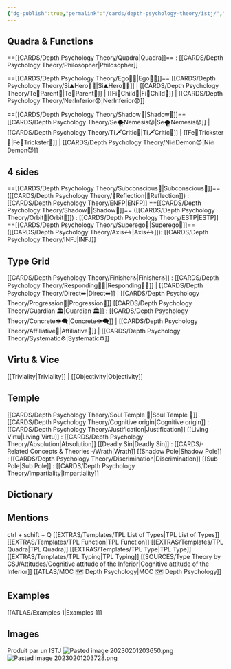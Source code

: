 ```yaml
---
{"dg-publish":true,"permalink":"/cards/depth-psychology-theory/istj/","created":"2023-01-05T13:44:15.646+01:00","updated":"2023-04-25T11:19:49.753+02:00"}
---
```



## Quadra & Functions

==[[CARDS/Depth Psychology Theory/Quadra\|Quadra]]== : [[CARDS/Depth Psychology Theory/Philosopher\|Philosopher]] 

==[[CARDS/Depth Psychology Theory/Ego🙋‍♂️\|Ego🙋‍♂️]]==
[[CARDS/Depth Psychology Theory/Si⛰️Hero🦸‍♂️\|Si⛰️Hero🦸‍♂️]] | [[CARDS/Depth Psychology Theory/Te🏹Parent🤨\|Te🏹Parent🤨]] | [[Fi🧭Child👼\|Fi🧭Child👼]] | [[CARDS/Depth Psychology Theory/Ne💧Inferior😨\|Ne💧Inferior😨]]

==[[CARDS/Depth Psychology Theory/Shadow👤\|Shadow👤]]== 
[[CARDS/Depth Psychology Theory/Se🌪️Nemesis😟\|Se🌪️Nemesis😟]] | [[CARDS/Depth Psychology Theory/Ti🗡️Critic🤔\|Ti🗡️Critic🤔]] | [[Fe💉Trickster🤡\|Fe💉Trickster🤡]] | [[CARDS/Depth Psychology Theory/Ni🔥Demon😈\|Ni🔥Demon😈]]

## 4 sides  
==[[CARDS/Depth Psychology Theory/Subconscious🤸\|Subconscious🤸]]== ([[CARDS/Depth Psychology Theory/🔀Reflection\|🔀Reflection]]) : [[CARDS/Depth Psychology Theory/ENFP\|ENFP]]
==[[CARDS/Depth Psychology Theory/Shadow👤\|Shadow👤]]== ([[CARDS/Depth Psychology Theory/Orbit💫\|Orbit💫]]) : [[CARDS/Depth Psychology Theory/ESTP\|ESTP]]
==[[CARDS/Depth Psychology Theory/Superego👹\|Superego👹]]== ([[CARDS/Depth Psychology Theory/Axis↔️\|Axis↔️]]):   [[CARDS/Depth Psychology Theory/INFJ\|INFJ]]

## Type Grid 
[[CARDS/Depth Psychology Theory/Finisher🔝\|Finisher🔝]] : [[CARDS/Depth Psychology Theory/Responding🧘‍♂️\|Responding🧘‍♂️]] | [[CARDS/Depth Psychology Theory/Direct➡️\|Direct➡️]] | [[CARDS/Depth Psychology Theory/Progression🏃\|Progression🏃]]
[[CARDS/Depth Psychology Theory/Guardian 🏛️\|Guardian 🏛️]]  : [[CARDS/Depth Psychology Theory/Concrete👁️‍🗨️\|Concrete👁️‍🗨️]] | [[CARDS/Depth Psychology Theory/Affiliative🐜\|Affiliative🐜]] | [[CARDS/Depth Psychology Theory/Systematic⚙️\|Systematic⚙️]] 

## Virtu & Vice
[[Triviality\|Triviality]] |  [[Objectivity\|Objectivity]]
 
## Temple 
[[CARDS/Depth Psychology Theory/Soul Temple 👥\|Soul Temple 👥]]
[[CARDS/Depth Psychology Theory/Cognitive origin\|Cognitive origin]] : [[CARDS/Depth Psychology Theory/Justification\|Justification]]
[[Living Virtu\|Living Virtu]] : [[CARDS/Depth Psychology Theory/Absolution\|Absolution]]
[[Deadly Sin\|Deadly Sin]] : [[CARDS/· Related Concepts & Theories ·/Wrath\|Wrath]]
[[Shadow Pole\|Shadow Pole]] : [[CARDS/Depth Psychology Theory/Discrimination\|Discrimination]]
[[Sub Pole\|Sub Pole]] : [[CARDS/Depth Psychology Theory/Impartiality\|Impartiality]]

## Dictionary


## Mentions 
ctrl + schift + Q
[[EXTRAS/Templates/TPL List of Types\|TPL List of Types]]
[[EXTRAS/Templates/TPL Function\|TPL Function]]
[[EXTRAS/Templates/TPL Quadra\|TPL Quadra]]
[[EXTRAS/Templates/TPL Type\|TPL Type]]
[[EXTRAS/Templates/TPL Typing\|TPL Typing]]
[[SOURCES/Type Theory by CSJ/Attitudes/Cognitive attitude of the Inferior\|Cognitive attitude of the Inferior]]
[[ATLAS/MOC 🗺️ Depth Psychology\|MOC 🗺️ Depth Psychology]]

## Examples 
[[ATLAS/Examples 1\|Examples 1]] 


## Images
Produit par un ISTJ 
![Pasted image 20230201203650.png](/img/user/EXTRAS/Images/Pasted%20image%2020230201203650.png)
![Pasted image 20230201203728.png](/img/user/EXTRAS/Images/Pasted%20image%2020230201203728.png)
